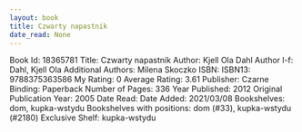```yaml
---
layout: book
title: Czwarty napastnik
date_read: None
---
```


Book Id: 18365781
Title: Czwarty napastnik
Author: Kjell Ola Dahl
Author l-f: Dahl, Kjell Ola
Additional Authors: Milena Skoczko
ISBN: 
ISBN13: 9788375363586
My Rating: 0
Average Rating: 3.61
Publisher: Czarne
Binding: Paperback
Number of Pages: 336
Year Published: 2012
Original Publication Year: 2005
Date Read: 
Date Added: 2021/03/08
Bookshelves: dom, kupka-wstydu
Bookshelves with positions: dom (#33), kupka-wstydu (#2180)
Exclusive Shelf: kupka-wstydu

